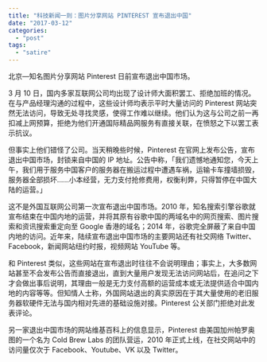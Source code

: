 ```yaml
---
title: "科技新闻一则：图片分享网站 PINTEREST 宣布退出中国"
date: "2017-03-12"
categories: 
  - "post"
tags: 
  - "satire"
---
```


北京—知名图片分享网站 Pinterest 日前宣布退出中国市场。

3 月 10 日，国内多家互联网公司均出现了设计师大面积罢工、拒绝加班的情况。在与产品经理沟通的过程中，这些设计师均表示平时大量访问的 Pinterest 网站突然无法访问，导致无处寻找灵感，使得工作难以继续。他们认为这与公司之前一再扣减上网预算，拒绝为他们开通国际精品网服务有直接关联，在愤怒之下以罢工表示抗议。

但事实上他们错怪了公司。当天稍晚些时候，Pinterest 在官网上发布公告，宣布退出中国市场，封锁来自中国的 IP 地址。公告中称，「我们遗憾地通知您，今天上午，我们用于服务中国客户的服务器在搬运过程中遭遇车祸，运输卡车撞墙损毁，服务器全部损坏……小本经营，无力支付抢修费用，权衡利弊，只得暂停在中国大陆的运营。」

这不是外国互联网公司第一次宣布退出中国市场。2010 年，知名搜索引擎谷歌就宣布结束在中国内地的运营，并将其原有谷歌中国的两域名中的网页搜索、图片搜索和资讯搜索重定向至 Google 香港的域名；2014 年，谷歌完全屏蔽了来自中国内地的访问。近年来，陆续宣布退出中国市场的主要网站还有社交网络 Twitter、Facebook，新闻网站纽约时报，视频网站 YouTube 等。

和 Pinterest 类似，这些网站在宣布退出时往往不会说明理由；事实上，大多数网站甚至不会发布公告而直接退出，直到大量用户发现无法访问网站后，在追问之下才会做出事后说明，其理由一般是无力支付高额的运营成本或无法提供适合中国内地的内容等等。但知情人士称，外国网站退出的真实原因在于其大量使用的老旧服务器软硬件无法与国内相对先进的基础设施对接。Pinterest 公关部门拒绝对此发表评论。

另一家退出中国市场的网站维基百科上的信息显示，Pinterest 由美国加州帕罗奥图的一个名为 Cold Brew Labs 的团队营运，2010 年正式上线，在社交网站中的访问量仅次于 Facebook、Youtube、VK 以及 Twitter。
